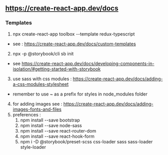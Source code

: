##  https://create-react-app.dev/docs

### Templates
1. npx create-react-app toolbox --template redux-typescript    
  * see : https://create-react-app.dev/docs/custom-templates
2. npx -p @storybook/cli sb init
  * see https://create-react-app.dev/docs/developing-components-in-isolation/#getting-started-with-storybook
3. use sass with css modules : https://create-react-app.dev/docs/adding-a-css-modules-stylesheet
  * remember to use ~ as a prefix for styles in node_modules folder
4. for adding images see : https://create-react-app.dev/docs/adding-images-fonts-and-files
5. preferences : 
   1. npm install --save bootstrap
   2. npm install --save node-sass
   3. npm install --save react-router-dom
   4. npm install --save react-hook-form
   5. npm i -D @storybook/preset-scss css-loader sass sass-loader style-loader